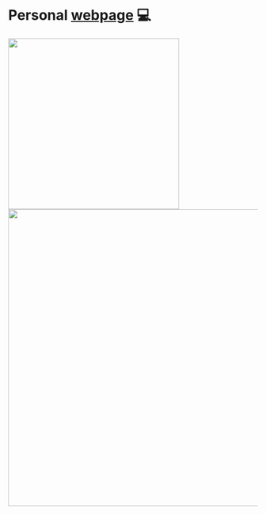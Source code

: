  # Personal [webpage](www.diegohart.com) 💻
 
 <div dir="auto">
   <img height="345" src="https://user-images.githubusercontent.com/122852487/216429929-d6cb5bd2-e79b-4ac3-8f27-48647863177f.png" />
   <img width="600" src="https://user-images.githubusercontent.com/122852487/216429937-7a1d73cd-7f45-4923-b9f9-e866258942d5.png" />
</div>

